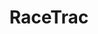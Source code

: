 ---
title: "RaceTrac"
url: /daytona-beach/racetrac-international-speedway-boulevard/
shop: Lebensmittel
---
